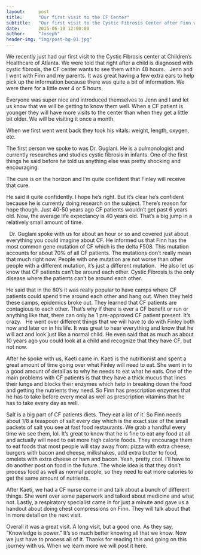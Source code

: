 ```yaml
---
layout:     post
title:      "Our first visit to the CF Center"
subtitle:   "Our first visit to the Cystic Fibrosis Center after Finn was diagnosed."
date:       2015-06-10 12:00:00
author:     "Joseph"
header-img: "img/post-bg-01.jpg"
---
```


We recently just had our first visit to the Cystic Fibrosis center at Children’s Healthcare of Atlanta. We were told that right after a child is diagnosed with cystic fibrosis, the CF center wants to see them within 48 hours.
 
Jenn and I went with Finn and my parents. It was great having a few extra ears to help pick up the information because there was quite a bit of information. We were there for a little over 4 or 5 hours.

Everyone was super nice and introduced themselves to Jenn and I and let us know that we will be getting to know them well. When a CF patient is younger they will have more visits to the center than when they get a little bit older. We will be visiting it once a month.

When we first went went back they took his vitals: weight, length, oxygen, etc.

The first person we spoke to was Dr. Guglani. He is a pulmonologist and currently researches and studies cystic fibrosis in infants. One of the first things he said before he told us anything else was pretty shocking and encouraging:

The cure is on the horizon and I’m quite confident that Finley will receive that cure.

He said it quite confidently. I hope he’s right. But it’s clear he’s confident because he is currently doing research on the subject. There’s reason for hope though. Just 40-50 years ago CF patients wouldn’t get past 6 years old. Now, the average life expectancy is 40 years old. That’s a big jump in a relatively small amount of time.

 
Dr. Guglani spoke with us for about an hour or so and covered just about everything you could imagine about CF. He informed us that Finn has the most common gene mutation of CF which is the delta F508. This mutation accounts for about 70% of all CF patients. The mutations don’t really mean that much right now. People with one mutation are not worse than other people with a different mutation, it’s just a different mutation.
 
He also let us know that CF patients can’t be around each other. Cystic Fibrosis is the only disease where the patients can’t be around each other.
 

He said that in the 80’s it was really popular to have camps where CF patients could spend time around each other and hang out. When they held these camps, epidemics broke out. They learned that CF patients are contagious to each other. That’s why if there is ever a CF benefit or run or anything like that, there can only be 1 pre-approved CF patient present. It’s crazy.
 
He went over different things that we will have to do with Finley both now and later on in his life. It was great to hear everything and know that he will act and look just like a normal child. He even said that as much as about 10 years ago you could look at a child and recognize that they have CF, but not now.

After he spoke with us, Kaeti came in. Kaeti is the nutritionist and spent a great amount of time going over what Finley will need to eat. She went in to a good amount of detail as to why he needs to eat what he eats. One of the main problems with CF patients is that they have a thick mucus that lines their lungs and blocks their enzymes which help in breaking down the food and getting the nutrients they need. So Finn has prescription enzymes that he has to take before every meal as well as prescription vitamins that he has to take every day as well.

Salt is a big part of CF patients diets. They eat a lot of it. So Finn needs about 1/8 a teaspoon of salt every day which is the exact size of the small packets of salt you see at fast food restaurants. We grab a handful every time we see them, lol. It’s great to know that he is fine to eat any food at all and actually will need to eat more high calorie foods. They encourage them to eat foods that most people will stay away from: pizza with extra cheese, burgers with bacon and cheese, milkshakes, add extra butter to food, omelets with extra cheese or ham and bacon. Yeah, pretty cool. I’ll have to do another post on food in the future. The whole idea is that they don’t process food as well as normal people, so they need to eat more calories to get the same amount of nutrients.

After Kaeti, we had a CF nurse come in and talk about a bunch of different things. She went over some paperwork and talked about medicine and what not. Lastly, a respiratory specialist came in for just a minute and gave us a handout about doing chest compressions on Finn. They will talk about that in more detail on the next visit.

Overall it was a great visit. A long visit, but a good one. As they say, “Knowledge is power.” It’s so much better knowing all that we know. Now we just have to process all of it.
Thanks for reading this and going on this journey with us. When we learn more we will post it here.
